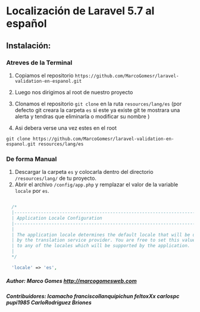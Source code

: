 # Localización de Laravel 5.7 al español          

## Instalación:

### Atreves de la Terminal

1. Copiamos el repositorio `https://github.com/MarcoGomesr/laravel-validation-en-espanol.git`
2. Luego nos dirigimos al root de nuestro proyecto
3. Clonamos el repositorio `git clone` en la ruta `resources/lang/es` (por defecto git creara la carpeta `es` si este ya existe git te mostrara una alerta y tendras que eliminarla o modificar su nombre )

4. Asi debera verse una vez estes en el root 
 
``` git clone https://github.com/MarcoGomesr/laravel-validation-en-espanol.git resources/lang/es ```


### De forma Manual
1. Descargar la carpeta `es` y colocarla dentro del directorio `/resources/lang/` de tu proyecto.
2. Abrir el archivo `/config/app.php` y remplazar el valor de la variable `locale` por `es`.

```php

  /*
  |--------------------------------------------------------------------------
  | Application Locale Configuration
  |--------------------------------------------------------------------------
  |
  | The application locale determines the default locale that will be used
  | by the translation service provider. You are free to set this value
  | to any of the locales which will be supported by the application.
  |
  */

  'locale' => 'es',

```

##### Author: Marco Gomes <http://marcogomesweb.com>
##### Contribuidores: lcamacho franciscollanquipichun feltoxXx carlospc pupi1985 CarloRodriguez Briones    
